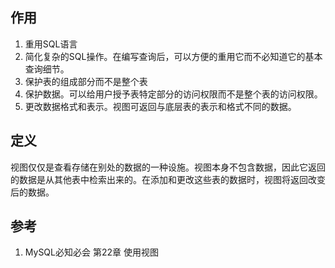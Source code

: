 ## 作用
1. 重用SQL语言
2. 简化复杂的SQL操作。在编写查询后，可以方便的重用它而不必知道它的基本查询细节。
3. 保护表的组成部分而不是整个表
4. 保护数据。可以给用户授予表特定部分的访问权限而不是整个表的访问权限。
5. 更改数据格式和表示。视图可返回与底层表的表示和格式不同的数据。

## 定义
视图仅仅是查看存储在别处的数据的一种设施。视图本身不包含数据，因此它返回的数据是从其他表中检索出来的。在添加和更改这些表的数据时，视图将返回改变后的数据。


## 参考
1. MySQL必知必会 第22章 使用视图